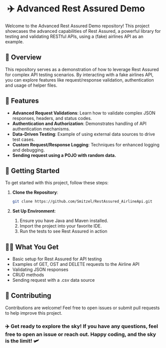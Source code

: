 # ️️ ✈️ Advanced Rest Assured Demo

Welcome to the Advanced Rest Assured Demo repository! This project showcases the advanced capabilities of Rest Assured, a powerful library for testing and validating RESTful APIs, using a (fake) airlines API as an example.

## 🛬 Overview

This repository serves as a demonstration of how to leverage Rest Assured for complex API testing scenarios. By interacting with a fake airlines API, you can explore features like request/response validation, authentication and usage of helper files.

## 🎯 Features

- **Advanced Request Validations**: Learn how to validate complex JSON responses, headers, and status codes.
- **Authentication and Authorization**: Demonstrates handling of API authentication mechanisms.
- **Data-Driven Testing**: Example of using external data sources to drive test cases.
- **Custom Request/Response Logging**: Techniques for enhanced logging and debugging.
- **Sending request using a POJO with random data.**

## 🛫 Getting Started

To get started with this project, follow these steps:

1. **Clone the Repository**:
   ```bash
   git clone https://github.com/Smitzel/RestAssured_AirlineApi.git

2. **Set Up Environment**:

   1. Ensure you have Java and Maven installed.
   2. Import the project into your favorite IDE.
   3. Run the tests to see Rest Assured in action

## 🧑‍✈️ What You Get

- Basic setup for Rest Assured for API testing
- Examples of GET, OST and DELETE requests to the Airline API
- Validating JSON responses
- CRUD methods
- Sending request with a .csv data source

## 🤝 Contributing
Contributions are welcome! Feel free to open issues or submit pull requests to help improve this project.

### ✈️ Get ready to explore the sky! If you have any questions, feel free to open an issue or reach out. Happy coding, and the sky is the limit! 🛩️
